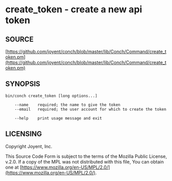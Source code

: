 # create\_token - create a new api token

## SOURCE

[https://github.com/joyent/conch/blob/master/lib/Conch/Command/create_token.pm](https://github.com/joyent/conch/blob/master/lib/Conch/Command/create_token.pm)

## SYNOPSIS

```
bin/conch create_token [long options...]

    --name    required; the name to give the token
    --email   required; the user account for which to create the token

    --help    print usage message and exit
```

## LICENSING

Copyright Joyent, Inc.

This Source Code Form is subject to the terms of the Mozilla Public License,
v.2.0. If a copy of the MPL was not distributed with this file, You can obtain
one at [https://www.mozilla.org/en-US/MPL/2.0/](https://www.mozilla.org/en-US/MPL/2.0/).
